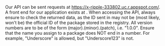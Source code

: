 Our API can be sent requests at https://x-ripple-333802.uc.r.appspot.com/. A front end for our application exists at <FRONTEND URL>. When accessing the API, always ensure to check the returned data, as the ID sent in may not be (most likely, won't be) the official ID of the package stored in the registry. All version numbers are to be of the form (major).(minor).(patch), i.e. "1.0.0". Ensure that the name you assign to a package does NOT end in a number. For example, "Underscore" is allowed, but "Underscore123" is not.